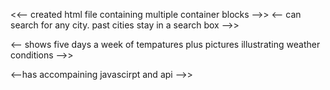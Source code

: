 <<-- created html file containing multiple container blocks -->>
<-- can search for any city. past cities stay in a search box -->>

<-- shows five days a week of tempatures plus pictures illustrating weather conditions -->>

<--has accompaining javascirpt and api -->>
